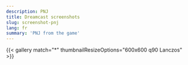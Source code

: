 ```yaml
---
description: PNJ
title: Dreamcast screenshots
slug: screenshot-pnj
lang: fr
summary: 'PNJ from the game'
---
```

{{< gallery match="*" thumbnailResizeOptions="600x600 q90 Lanczos" >}}